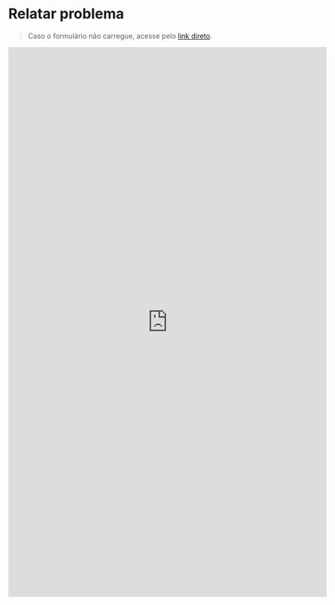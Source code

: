 # Relatar problema

> Caso o formulário não carregue, acesse pelo [link direto](https://forms.gle/hNT5x95AWJMPWnHS8).

<iframe
    src="https://docs.google.com/forms/d/e/1FAIpQLSeZ4-zCsTV02W1aikO-1FP9XLUIETQF7hqa5mV7KVq4wGYR9w/viewform?embedded=true"
    width="640" height="1105"
    frameborder="0"
    marginheight="0" marginwidth="0">
    Carregando formulário...
</iframe>
